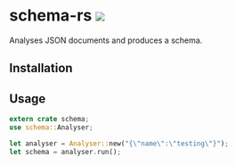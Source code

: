# schema-rs [![][travis_img]][travis_url]

Analyses JSON documents and produces a schema.

## Installation

## Usage

```rust
extern crate schema;
use schema::Analyser;

let analyser = Analyser::new("{\"name\":\"testing\"}");
let schema = analyser.run();
```

[travis_img]: https://travis-ci.org/durran/schema-rs.svg?branch=master
[travis_url]: https://travis-ci.org/durran/schema-rs

